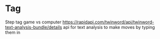 # Tag
Step tag game vs computer
https://rapidapi.com/twinword/api/twinword-text-analysis-bundle/details
	api for text analysis to make moves by typing them in
